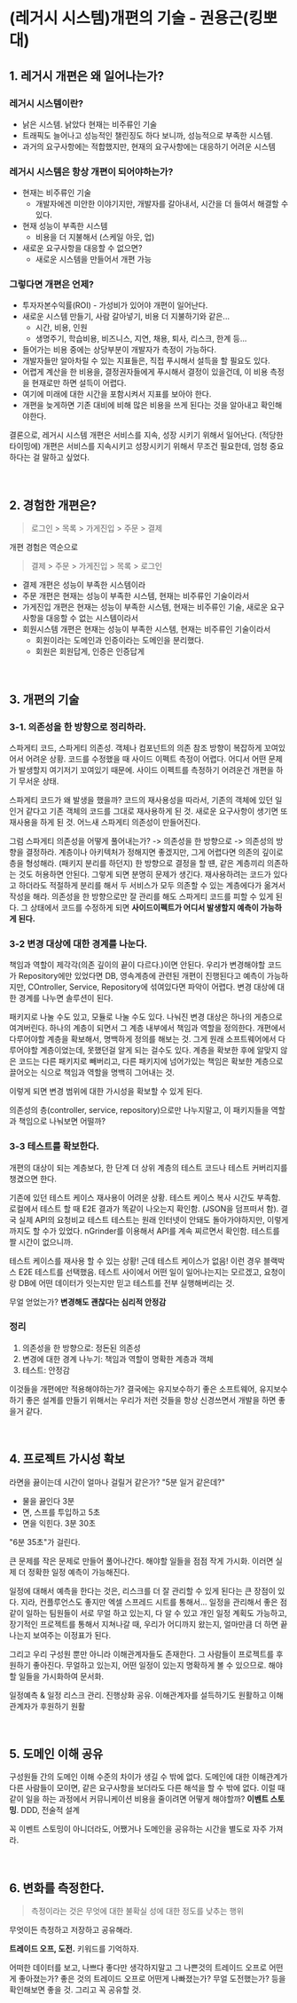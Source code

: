 # (레거시 시스템)개편의 기술 - 권용근(킹뽀대)

## 1. 레거시 개편은 왜 일어나는가?

### 레거시 시스템이란?
- 낡은 시스템. 낡았다 현재는 비주류인 기술 
- 트래픽도 늘어나고 성능적인 챌린징도 하다 보니까, 성능적으로 부족한 시스템.
- 과거의 요구사항에는 적합했지만, 현재의 요구사항에는 대응하기 어려운 시스템

### 레거시 시스템은 항상 개편이 되어야하는가?
- 현재는 비주류인 기술
  - 개발자에겐 미안한 이야기지만, 개발자를 갈아내서, 시간을 더 들여서 해결할 수 있다.
- 현재 성능이 부족한 시스템
  - 비용을 더 지불해서 (스케일 아웃, 업)
- 새로운 요구사항을 대응할 수 없으면?
  - 새로운 시스템을 만들어서 개편 가능

### 그렇다면 개편은 언제?
- 투자자본수익률(ROI) - 가성비가 있어야 개편이 일어난다.
- 새로운 시스템 만들기, 사람 갈아넣기, 비용 더 지불하기와 같은...
  - 시간, 비용, 인원
  - 생명주기, 학습비용, 비즈니스, 지연, 채용, 퇴사, 리스크, 한계 등...
- 들어가는 비용 중에는 상당부분이 개발자가 측정이 가능하다.
- 개발자들만 알아차릴 수 있는 지표들은, 직접 푸시해서 설득을 할 필요도 있다.
- 어렵게 계산을 한 비용을, 결정권자들에게 푸시해서 결정이 있을건데, 이 비용 측정을 현재로만 하면 설득이 어렵다.
- 여기에 미래에 대한 시간을 포함시켜서 지표를 보아야 한다.
- 개편을 늦게하면 기존 대비에 비해 많은 비용을 쓰게 된다는 것을 알아내고 확인해야한다.

결론으로, 레거시 시스템 개편은 서비스를 지속, 성장 시키기 위해서 일어난다. (적당한 타이밍에)
개편은 서비스를 지속시키고 성장시키기 위해서 무조건 필요한데, 엄청 중요하다는 걸 말하고 싶었다.

<br>

## 2. 경험한 개편은?
> 로그인 > 목록 > 가게진입 > 주문 > 결제

개편 경험은 역순으로

> 결제 > 주문 > 가게진입 > 목록 > 로그인

- 결제 개편은 성능이 부족한 시스템이라
- 주문 개편은 현재는 성능이 부족한 시스템, 현재는 비주류인 기술이라서
- 가게진입 개편은 현재는 성능이 부족한 시스템, 현재는 비주류인 기술, 새로운 요구사항을 대응할 수 없는 시스템이라서
- 회원시스템 개편은 현재는 성능이 부족한 시스템, 현재는 비주류인 기술이라서
  - 회원이라는 도메인과 인증이라는 도메인을 분리했다.
  - 회원은 회원답게, 인증은 인증답게

<br>

## 3. 개편의 기술

### 3-1. 의존성을 한 방향으로 정리하라.
스파게티 코드, 스파게티 의존성. 객체나 컴포넌트의 의존 참조 방향이 복잡하게 꼬여있어서 어려운 상황.
코드를 수정했을 때 사이드 이펙트 측정이 어렵다. 어디서 어떤 문제가 발생할지 여기저기 꼬여있기 때문에.
사이드 이펙트를 측정하기 어려운건 개편을 하기 무서운 상태.

스파게티 코드가 왜 발생을 했을까?
코드의 재사용성을 따라서, 기존의 객체에 있던 일인거 같다고 기존 객체의 코드를 그대로 재사용하게 된 것.
새로운 요구사항이 생기면 또 재사용을 하게 된 것.
어느새 스파게티 의존성이 만들어진다.

그럼 스파게티 의존성을 어떻게 풀어내는가? -> 의존성을 한 방향으로 -> 의존성의 방향을 결정하라.
계층이나 아키텍처가 정해지면 좋겠지만, 그게 어렵다면 의존의 깊이로 층을 형성해라. (패키지 분리를 하던지)
한 방향으로 결정을 할 떈, 같은 계층끼리 의존하는 것도 허용하면 안된다. 그렇게 되면 분명히 문제가 생긴다.
재사용하려는 코드가 있다고 하더라도 적절하게 분리를 해서 두 서비스가 모두 의존할 수 있는 계층에다가 옮겨서 작성을 해라.
의존성을 한 방향으로만 잘 관리를 해도 스파게티 코드를 피할 수 있게 된다.
그 상태에서 코드를 수정하게 되면 **사이드이펙트가 어디서 발생할지 예측이 가능하게 된다.**

### 3-2 변경 대상에 대한 경계를 나눈다.
책임과 역할이 제각각(의존 깊이의 끝이 다르다.)이면 안된다.
우리가 변경해야할 코드가 Repository에만 있었다면 DB, 영속계층에 관련된 개편이 진행된다고 예측이 가능하지만,
COntroller, Service, Repository에 섞여있다면 파악이 어렵다.
변경 대상에 대한 경계를 나누면 솔루션이 된다.

패키지로 나눌 수도 있고, 모듈로 나눌 수도 있다.
나눠진 변경 대상은 하나의 게층으로 여겨버린다.
하나의 계층이 되면서 그 계층 내부에서 책임과 역할을 정의한다.
개편에서 다루어야할 계층을 확보해서, 명백하게 정의를 해보는 것.
그게 원래 소프트웨어에서 다루어야할 계층이었는데, 못했던걸 알게 되는 걸수도 있다.
계층을 확보한 후에 알맞지 않은 코드는 다른 패키지로 빼버리고, 다른 패키지에 넘어가있는 책임은 확보한 계층으로 끌어오는 식으로 책임과 역할을 명백히 그어내는 것.

이렇게 되면 변경 범위에 대한 가시성을 확보할 수 있게 된다.

의존성의 층(controller, service, repository)으로만 나누지말고, 이 패키지들을 역할과 책임으로 나눠보면 어떨까?

### 3-3 테스트를 확보한다.
개편의 대상이 되는 계층보다, 한 단계 더 상위 계층의 테스트 코드나 테스트 커버리지를 챙겼으면 한다.

기존에 있던 테스트 케이스 재사용이 어려운 상황. 테스트 케이스 복사 시간도 부족함.
로컬에서 테스트 할 때 E2E 결과가 똑같이 나오는지 확인함. (JSON을 덤프떠서 함). 결국 실제 API의 요청비교 테스트
테스트는 원래 인터넷이 안돼도 돌아가야하지만, 이렇게까지도 할 수가 있었다.
nGrinder를 이용해서 API를 계속 찌르면서 확인함. 테스트를 짤 시간이 없으니까.

테스트 케이스를 재사용 할 수 있는 상황! 근데 테스트 케이스가 없음!
이런 경우 블랙박스 E2E 테스트를 선택했음. 테스트 사이에서 어떤 일이 일어나는지는 모르겠고, 
요청이랑 DB에 어떤 데이터가 잇는지만 믿고 테스트를 전부 실행해버리는 것.

무얼 얻었는가?
**변경해도 괜찮다는 심리적 안정감**

### 정리

1. 의존성을 한 방향으로: 정돈된 의존성
2. 변경에 대한 경계 나누기: 책임과 역할이 명확한 계층과 객체
3. 테스트: 안정감

이것들을 개편에만 적용해야하는가? 결국에는 유지보수하기 좋은 소프트웨어, 유지보수하기 좋은 설계를 만들기 위해서는
우리가 저런 것들을 항상 신경쓰면서 개발을 하면 좋을거 같다.

<br>

## 4. 프로젝트 가시성 확보
라면을 끓이는데 시간이 얼마나 걸릴거 같은가? "5분 일거 같은데?"

- 물을 끓인다 3분
- 면, 스프를 투입하고 5초
- 면을 익힌다. 3분 30초

"6분 35초"가 걸린다.

큰 문제를 작은 문제로 만들어 풀어나간다.
해야할 일들을 점점 작게 가시화.
이러면 실제 더 정확한 일정 예측이 가능해진다.

일정에 대해서 예측을 한다는 것은, 리스크를 더 잘 관리할 수 있게 된다는 큰 장점이 있다.
지라, 컨플루언스도 좋지만 엑셀 스프레드 시트를 통해서...
일정을 관리해서 좋은 점
같이 일하는 팀원들이 서로 무얼 하고 있는지, 다 알 수 있고 개인 일정 계획도 가능하고,
장기적인 프로젝트를 통해서 지쳐나갈 때, 우리가 어디까지 왔는지, 얼마만큼 더 하면 끝나는지 보여주는 
이정표가 된다.

그리고 우리 구성원 뿐만 아니라 이해관계자들도 존재한다.
그 사람들이 프로젝트를 후원하기 좋아진다. 무얼하고 있는지, 어떤 일정이 있는지 명확하게 볼 수 있으므로.
해야할 일들을 가시화하여 문서화.

일정예측 & 일정 리스크 관리. 진행상화 공유. 이해관계자를 설득하기도 원활하고 이해 관계자가 후원하기 원활

<br>

## 5. 도메인 이해 공유
구성원들 간의 도메인 이해 수준의 차이가 생길 수 밖에 없다.
도메인에 대한 이해관계가 다른 사람들이 모이면, 같은 요구사항을 보더라도 다른 해석을 할 수 밖에 없다.
이럴 때 같이 일을 하는 과정에서 커뮤니케이션 비용을 줄이려면 어떻게 해야할까?
**이벤트 스토밍**. DDD, 전술적 설계

꼭 이벤트 스토밍이 아니더라도, 어쨌거나 도메인을 공유하는 시간을 별도로 자주 가져라.

<br>

## 6. 변화를 측정한다.

> 측정이라는 것은 무엇에 대한 불확실 성에 대한 정도를 낮추는 행위

무엇이든 측정하고 저장하고 공유해라.

**트레이드 오프, 도전.** 키워드를 기억하자.

어떠한 데이터를 보고, 나쁘다 좋다만 생각하지말고 그 나쁜것의 트레이드 오프로 어떤게 좋아졌는가?
좋은 것의 트레이드 오프로 어떤게 나빠졌는가? 무얼 도전했는가? 등을 확인해보면 좋을 것. 그리고 꼭 공유할 것.
